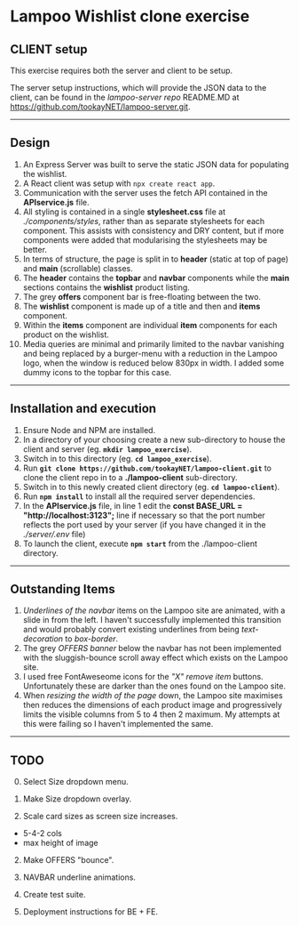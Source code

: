 # Lampoo Wishlist clone exercise
## CLIENT setup
This exercise requires both the server and client to be setup.

The server setup instructions, which will provide the JSON data to the client, can be found in the *lampoo-server repo* README.MD at https://github.com/tookayNET/lampoo-server.git.

---
## Design
1. An Express Server was built to serve the static JSON data for populating the wishlist.
2. A React client was setup with `npx create react app`.
3. Communication with the server uses the fetch API contained in the **APIservice.js** file.
4. All styling is contained in a single **stylesheet.css** file at *./components/styles*, rather than as separate stylesheets for each component. This assists with consistency and DRY content, but if more components were added that modularising the stylesheets may be better.
5. In terms of structure, the page is split in to **header** (static at top of page) and **main** (scrollable) classes.
6. The **header** contains the **topbar** and **navbar** components while the **main** sections contains the **wishlist** product listing.
7. The grey **offers** component bar is free-floating between the two.
8. The **wishlist** component is made up of a title and then and **items** component.
9. Within the **items** component are individual **item** components for each product on the wishlist.
10. Media queries are minimal and primarily limited to the navbar vanishing and being replaced by a burger-menu with a reduction in the Lampoo logo, when the window is reduced below 830px in width. I added some dummy icons to the topbar for this case.

---
## Installation and execution
1. Ensure Node and NPM are installed.
2. In a directory of your choosing create a new sub-directory to house the client and server (eg. **`mkdir lampoo_exercise`**).
3. Switch in to this directory (eg. **`cd lampoo_exercise`**).
4. Run **`git clone https://github.com/tookayNET/lampoo-client.git`** to clone the client repo in to a **./lampoo-client** sub-directory.
5. Switch in to this newly created client directory (eg. **`cd lampoo-client`**).
6. Run **`npm install`** to install all the required server dependencies.
7. In the **APIservice.js** file, in line 1 edit the **const BASE_URL = "http://localhost:3123";** line if necessary so that the port number reflects the port used by your server (if you have changed it in the *./server/.env* file)
8. To launch the client, execute **`npm start`** from the ./lampoo-client directory.

---
## Outstanding Items
1. *Underlines of the navbar* items on the Lampoo site are animated, with a slide in from the left. I haven't successfully implemented this transition and would probably convert existing underlines from being *text-decoration* to *box-border*.
2. The grey *OFFERS banner* below the navbar has not been implemented with the sluggish-bounce scroll away effect which exists on the Lampoo site.
3. I used free FontAweseome icons for the *"X" remove item* buttons. Unfortunately these are darker than the ones found on the Lampoo site.
4. When *resizing the width of the page* down, the Lampoo site maximises then reduces the dimensions of each product image and progressively limits the visible columns from 5 to 4 then 2 maximum. My attempts at this were failing so I haven't implemented the same.

---
## TODO
0. Select Size dropdown menu.
0. Make Size dropdown overlay.

1. Scale card sizes as screen size increases.
- 5-4-2 cols
- max height of image

2. Make OFFERS "bounce".
3. NAVBAR underline animations.

4. Create test suite.
5. Deployment instructions for BE + FE.

